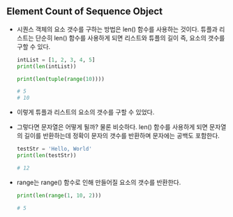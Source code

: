 ## Element Count of Sequence Object

- 시퀀스 객체의 요소 갯수를 구하는 방법은 len() 함수를 사용하는 것이다.
  튜플과 리스트는 단순히 len() 함수를 사용하게 되면 리스트와 튜플의 길이 즉, 요소의 갯수를 구할 수 있다.

  ```python
  intList = [1, 2, 3, 4, 5]
  print(len(intList))
  
  print(len(tuple(range(10))))
  
  # 5
  # 10
  ```

- 이렇게 튜플과 리스트의 요소의 갯수를 구할 수 있었다.

- 그렇다면 문자열은 어떻게 될까?
  물론 비슷하다.
  len() 함수를 사용하게 되면 문자열의 길이를 반환하는데
  정확이 문자의 갯수를 반환하며 문자에는 공백도 포함한다.

  ```python
  testStr = 'Hello, World'
  print(len(testStr))
  
  # 12
  ```

- range는 range() 함수로 인해 만들어질 요소의 갯수를 반환한다.

  ```python
  print(len(range(1, 10, 2)))
  
  # 5
  ```